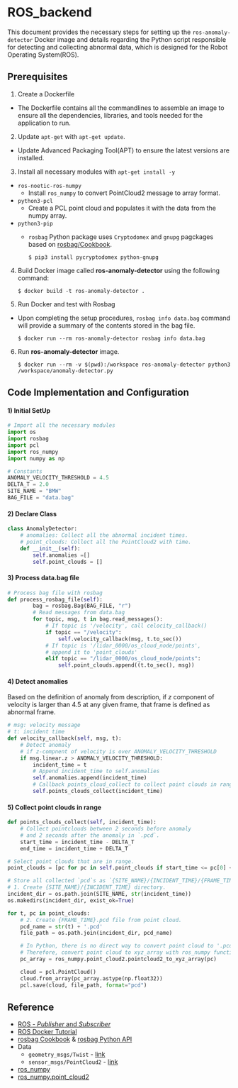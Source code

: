 # ROS_backend
This document provides the necessary steps for setting up the `ros-anomaly-detector` Docker image and details regarding the Python script responsible for detecting and collecting abnormal data, which is designed for the Robot Operating System(ROS).

## Prerequisites
1. Create a Dockerfile
 - The Dockerfile contains all the commandlines to assemble an image to ensure all the dependencies, libraries, and tools needed for the application to run.
2. Update `apt-get` with `apt-get update`.
 - Update Advanced Packaging Tool(APT) to ensure the latest versions are installed.
3. Install all necessary modules with `apt-get install -y`
  - `ros-noetic-ros-numpy`
    - Install `ros_numpy` to convert PointCloud2 message to array format.
  - `python3-pcl`
    - Create a PCL point cloud and populates it with the data from the numpy array.
  - `python3-pip`
    - `rosbag` Python package uses `Cryptodomex` and `gnupg` pagckages based on [rosbag/Cookbook](http://wiki.ros.org/rosbag/Cookbook).
    
      `$ pip3 install pycryptodomex python-gnupg`
    
4. Build Docker image called **ros-anomaly-detector** using the following command:

    `$ docker build -t ros-anomaly-detector .`
  
5. Run Docker and test with Rosbag
 - Upon completing the setup procedures, `rosbag info data.bag` command will provide a summary of the contents stored in the bag file.
  
    `$ docker run --rm ros-anomaly-detector rosbag info data.bag`
  
6. Run **ros-anomaly-detector** image.

    `$ docker run --rm -v $(pwd):/workspace ros-anomaly-detector python3 /workspace/anomaly-detector.py`
    
## Code Implementation and Configuration
#### 1) Initial SetUp
```python
# Import all the necessary modules
import os
import rosbag
import pcl
import ros_numpy
import numpy as np

# Constants 
ANOMALY_VELOCITY_THRESHOLD = 4.5
DELTA_T = 2.0
SITE_NAME = "BMW"
BAG_FILE = "data.bag"
```
#### 2) Declare Class
```python
class AnomalyDetector:
    # anomalies: Collect all the abnormal incident times.
    # point_clouds: Collect all the PointCloud2 with time.
    def __init__(self):
        self.anomalies =[]
        self.point_clouds = []
```
#### 3) Process data.bag file
```python
# Process bag file with rosbag
def process_rosbag_file(self):
        bag = rosbag.Bag(BAG_FILE, "r")
        # Read messages from data.bag
        for topic, msg, t in bag.read_messages():
            # If topic is '/velocity', call celocity_callback()
            if topic == "/velocity":
                self.velocity_callback(msg, t.to_sec())
            # If topic is '/lidar_0000/os_cloud_node/points',
            # append it to 'point_clouds'
            elif topic == "/lidar_0000/os_cloud_node/points":
                self.point_clouds.append((t.to_sec(), msg))
```
#### 4) Detect anomalies
Based on the definition of anomaly from description, if $z$ component of velocity is larger than $4.5$ at any given frame, that frame is defined as abnormal frame.
```python
# msg: velocity message
# t: incident time
def velocity_callback(self, msg, t):
    # Detect anomaly 
    # if z-compnent of velocity is over ANOMALY_VELOCITY_THRESHOLD
    if msg.linear.z > ANOMALY_VELOCITY_THRESHOLD:
        incident_time = t
        # Append incident_time to self.anomalies
        self.anomalies.append(incident_time) 
        # Callback points_cloud_collect to collect point clouds in range
        self.points_clouds_collect(incident_time)
```
#### 5) Collect point clouds in range
```python
def points_clouds_collect(self, incident_time):
    # Collect pointclouds between 2 seconds before anomaly 
    # and 2 seconds after the anomaly in `.pcd`.
    start_time = incident_time - DELTA_T
    end_time = incident_time + DELTA_T
```
```python
# Select point clouds that are in range.
point_clouds = [pc for pc in self.point_clouds if start_time <= pc[0] <= end_time]
```
```python
# Store all collected `pcd`s as `{SITE_NAME}/{INCIDENT_TIME}/{FRAME_TIME}.pcd`.
# 1. Create {SITE_NAME}/{INCIDENT_TIME} directory.
incident_dir = os.path.join(SITE_NAME, str(incident_time))
os.makedirs(incident_dir, exist_ok=True)
```
```python
for t, pc in point_clouds:
    # 2. Create {FRAME_TIME}.pcd file from point cloud.
    pcd_name = str(t) + '.pcd'
    file_path = os.path.join(incident_dir, pcd_name)

    # In Python, there is no direct way to convert point cloud to '.pcd' file.
    # Therefore, convert point cloud to xyz_array with ros_numpy function called 'pointcloud2_to_xyz_array'.
    pc_array = ros_numpy.point_cloud2.pointcloud2_to_xyz_array(pc)

    cloud = pcl.PointCloud()
    cloud.from_array(pc_array.astype(np.float32))
    pcl.save(cloud, file_path, format="pcd")
```
## Reference
- [ROS - *Publisher* and *Subscriber*](https://medium.com/swlh/part-3-create-your-first-ros-publisher-and-subscriber-nodes-2e833dea7598#:~:text=A%20ROS%20Node%20can%20be,is%20published%20to%20the%20Topic)
- [ROS Docker Tutorial](http://wiki.ros.org/docker/Tutorials/Docker)
- [rosbag Cookbook](http://wiki.ros.org/rosbag/Cookbook) & [rosbag Python API](https://wiki.ros.org/rosbag/Code%20API#py_api)
- Data
  - `geometry_msgs/Twist` - [link](http://docs.ros.org/en/api/geometry_msgs/html/msg/Twist.html)
  - `sensor_msgs/PointCloud2` - [link](http://docs.ros.org/en/melodic/api/sensor_msgs/html/msg/PointCloud2.html)
- [ros_numpy](http://docs.ros.org/en/noetic/api/ros_numpy/html/namespaceros__numpy.html)
- [ros_numpy.point_cloud2](http://docs.ros.org/en/noetic/api/ros_numpy/html/namespaceros__numpy_1_1point__cloud2.html#a6c94da026739ddec4e093ef792bdcc9a)
